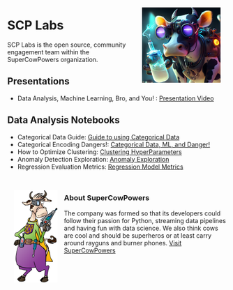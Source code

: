 <img align="right" style="padding:15px" src="images/scp_labs.png" width="180">

# SCP Labs
SCP Labs is the open source, community engagement team within the SuperCowPowers organization.

## Presentations

- Data Analysis, Machine Learning, Bro, and You! : <a href="https://www.youtube.com/watch?v=pG5lU9CLnIU" target="_blank">Presentation Video</a>


## Data Analysis Notebooks

- Categorical Data Guide: [Guide to using Categorical Data](https://nbviewer.jupyter.org/github/SuperCowPowers/scp-labs/blob/master/notebooks/Categorical_Data_Guide.ipynb)
- Categorical Encoding Dangers!: [Categorical Data, ML, and Danger!](https://nbviewer.jupyter.org/github/SuperCowPowers/scp-labs/blob/master/notebooks/Categorical_Encoding_Dangers.ipynb)
- How to Optimize Clustering: [Clustering HyperParameters](https://nbviewer.jupyter.org/github/SuperCowPowers/scp-labs/blob/master/notebooks/Clustering_Picking_K.ipynb)
- Anomaly Detection Exploration: [Anomaly Exploration](https://nbviewer.jupyter.org/github/SuperCowPowers/scp-labs/blob/master/notebooks/Anomaly_Exploration.ipynb)
- Regression Evaluation Metrics: [Regression Model Metrics](https://nbviewer.jupyter.org/github/SuperCowPowers/scp-labs/blob/master/notebooks/Regression_Evaluation_Metrics.ipynb)


<br>
<img align="left" style="padding:15px" src="images/SCP_med.png" width="100">
  
### About SuperCowPowers
The company was formed so that its developers could follow their passion for Python, streaming data pipelines and having fun with data science. We also think cows are cool and should be superheros or at least carry around rayguns and burner phones. <a href="https://www.supercowpowers.com" target="_blank">Visit SuperCowPowers</a>
    
    
